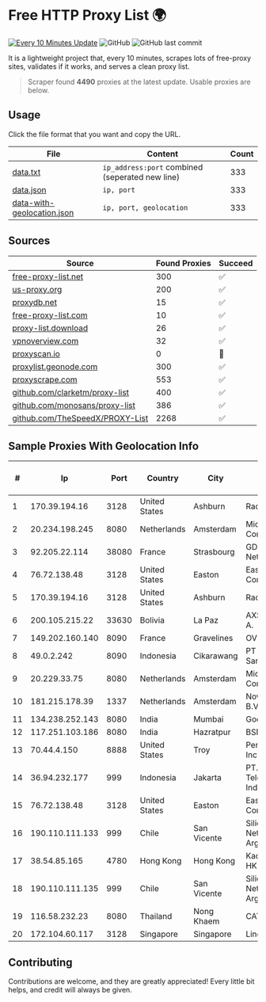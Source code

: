 
# Free HTTP Proxy List 🌍

[![Every 10 Minutes Update](https://github.com/mertguvencli/http-proxy-list/actions/workflows/main.yml/badge.svg?branch=main)](https://github.com/mertguvencli/http-proxy-list/actions/workflows/main.yml)
![GitHub](https://img.shields.io/github/license/mertguvencli/http-proxy-list)
![GitHub last commit](https://img.shields.io/github/last-commit/mertguvencli/http-proxy-list)

It is a lightweight project that, every 10 minutes, scrapes lots of free-proxy sites, validates if it works, and serves a clean proxy list.


> Scraper found **4490** proxies at the latest update. Usable proxies are below.

## Usage

Click the file format that you want and copy the URL.


|File|Content|Count|
|----|-------|-----|
|[data.txt](https://raw.githubusercontent.com/mertguvencli/http-proxy-list/main/proxy-list/data.txt)|`ip_address:port` combined (seperated new line)|333|
|[data.json](https://raw.githubusercontent.com/mertguvencli/http-proxy-list/main/proxy-list/data.json)|`ip, port`|333|
|[data-with-geolocation.json](https://raw.githubusercontent.com/mertguvencli/http-proxy-list/main/proxy-list/data-with-geolocation.json)|`ip, port, geolocation`|333|

## Sources

|Source|Found Proxies|Succeed|
|------|-------------|-------|
|[free-proxy-list.net](https://free-proxy-list.net)|300|✅|
|[us-proxy.org](https://www.us-proxy.org)|200|✅|
|[proxydb.net](http://proxydb.net)|15|✅|
|[free-proxy-list.com](https://free-proxy-list.com/?page=&port=&type%5B%5D=http&type%5B%5D=https&up_time=0&search=Search)|10|✅|
|[proxy-list.download](https://www.proxy-list.download/HTTP)|26|✅|
|[vpnoverview.com](https://vpnoverview.com/privacy/anonymous-browsing/free-proxy-servers)|32|✅|
|[proxyscan.io](https://www.proxyscan.io)|0|🚫|
|[proxylist.geonode.com](https://proxylist.geonode.com/api/proxy-list?limit=300&page=1&sort_by=lastChecked&sort_type=desc&protocols=http,https)|300|✅|
|[proxyscrape.com](https://api.proxyscrape.com/v2/?request=displayproxies&protocol=http&timeout=10000&country=all&ssl=all&anonymity=all)|553|✅|
|[github.com/clarketm/proxy-list](https://raw.githubusercontent.com/clarketm/proxy-list/master/proxy-list-raw.txt)|400|✅|
|[github.com/monosans/proxy-list](https://raw.githubusercontent.com/monosans/proxy-list/main/proxies/http.txt)|386|✅|
|[github.com/TheSpeedX/PROXY-List](https://raw.githubusercontent.com/TheSpeedX/PROXY-List/master/http.txt)|2268|✅|


## Sample Proxies With Geolocation Info

|#|Ip|Port|Country|City|Internet Service Provider|
|-|--|----|-------|----|-------------------------|
|1|170.39.194.16|3128|United States|Ashburn|Rackdog, LLC|
|2|20.234.198.245|8080|Netherlands|Amsterdam|Microsoft Corporation|
|3|92.205.22.114|38080|France|Strasbourg|GD MASS Network|
|4|76.72.138.48|3128|United States|Easton|Easton Utilities Commission|
|5|170.39.194.16|3128|United States|Ashburn|Rackdog, LLC|
|6|200.105.215.22|33630|Bolivia|La Paz|AXS Bolivia S. A.|
|7|149.202.160.140|8090|France|Gravelines|OVH SAS|
|8|49.0.2.242|8090|Indonesia|Cikarawang|PT Usaha Adi Sanggoro|
|9|20.229.33.75|8080|Netherlands|Amsterdam|Microsoft Corporation|
|10|181.215.178.39|1337|Netherlands|Amsterdam|NovoServe B.V.|
|11|134.238.252.143|8080|India|Mumbai|Google LLC|
|12|117.251.103.186|8080|India|Hazratpur|BSNL Internet|
|13|70.44.4.150|8888|United States|Troy|PenTeleData Inc.|
|14|36.94.232.177|999|Indonesia|Jakarta|PT. Telekomunikasi Indonesia|
|15|76.72.138.48|3128|United States|Easton|Easton Utilities Commission|
|16|190.110.111.133|999|Chile|San Vicente|Silica Networks Argentina S.A.|
|17|38.54.85.165|4780|Hong Kong|Hong Kong|Kaopu Cloud HK Limited|
|18|190.110.111.135|999|Chile|San Vicente|Silica Networks Argentina S.A.|
|19|116.58.232.23|8080|Thailand|Nong Khaem|CAT-BB|
|20|172.104.60.117|3128|Singapore|Singapore|Linode, LLC|



## Contributing

Contributions are welcome, and they are greatly appreciated! Every
little bit helps, and credit will always be given.

